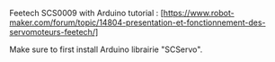 Feetech SCS0009 with Arduino tutorial : [https://www.robot-maker.com/forum/topic/14804-presentation-et-fonctionnement-des-servomoteurs-feetech/]

Make sure to first install Arduino librairie "SCServo".
